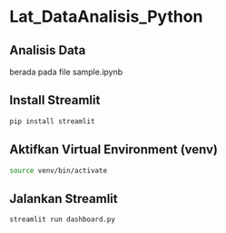 # Lat_DataAnalisis_Python

## Analisis Data
berada pada file sample.ipynb

## Install Streamlit
```sh
pip install streamlit
```

## Aktifkan Virtual Environment (venv)
```sh
source venv/bin/activate
```

## Jalankan Streamlit
```sh
streamlit run dashboard.py
```
